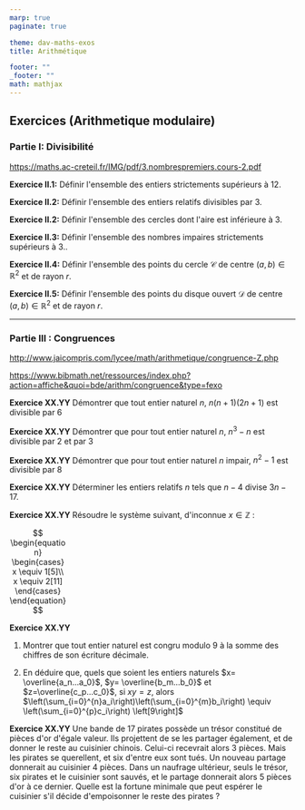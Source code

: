 ```yaml
---
marp: true
paginate: true

theme: dav-maths-exos
title: Arithmétique

footer: ""
_footer: ""
math: mathjax
---
```


<div class='flex-horizontal'><div class='flex'>

## Exercices (Arithmetique modulaire)

### Partie I: Divisibilité

https://maths.ac-creteil.fr/IMG/pdf/3.nombrespremiers.cours-2.pdf

**Exercice II.1:**
Définir l'ensemble des entiers strictements supérieurs à $12$.

**Exercice II.2:**
Définir l'ensemble des entiers relatifs divisibles par $3$.

**Exercice II.2:**
Définir l'ensemble des cercles dont l'aire est inférieure à $3$.

**Exercice II.3:**
Définir l'ensemble des nombres impaires strictements supérieurs à $3$..

**Exercice II.4:**
Définir l'ensemble des points du cercle $\mathcal{C}$ de centre $(a,b) \in \mathbb{R}^2$ et de rayon $r$.

**Exercice II.5:**
Définir l'ensemble des points du disque ouvert $\mathcal{D}$ de centre $(a,b) \in \mathbb{R}^2$ et de rayon $r$.

</div><div class='flex'>

</div></div>

---

<div class='flex-horizontal'><div class='flex'>

### Partie III : Congruences

http://www.jaicompris.com/lycee/math/arithmetique/congruence-Z.php

https://www.bibmath.net/ressources/index.php?action=affiche&quoi=bde/arithm/congruence&type=fexo

**Exercice XX.YY**
Démontrer que tout entier naturel $n$, $n(n+1)(2n+1)$ est divisible par $6$

**Exercice XX.YY**
Démontrer que pour tout entier naturel $n$, $n^3-n$ est divisible par $2$ et par $3$

**Exercice XX.YY**
Démontrer que pour tout entier naturel $n$ impair, $n^2−1$ est divisible par $8$

**Exercice XX.YY**
Déterminer les entiers relatifs $n$ tels que $n−4$ divise $3n−17$.

**Exercice XX.YY**
Résoudre le système suivant, d'inconnue $x\in \mathbb{Z}$ :

<div style="width:100px">

$$
\begin{equation}
  \begin{cases}
    x \equiv 1[5]\\
    x \equiv 2[11]
  \end{cases}
\end{equation}
$$

</div>

**Exercice XX.YY**

1. Montrer que tout entier naturel est congru modulo $9$ à la somme des chiffres de son écriture décimale.

2. En déduire que, quels que soient les entiers naturels $x= \overline{a_n...a_0}$, $y= \overline{b_m...b_0}$ et $z=\overline{c_p...c_0}$, si $xy=z$, alors $\left(\sum_{i=0}^{n}a_i\right)\left(\sum_{i=0}^{m}b_i\right) \equiv \left(\sum_{i=0}^{p}c_i\right) \left[9\right]$

**Exercice XX.YY**
Une bande de 17 pirates possède un trésor constitué de pièces d'or d'égale valeur. Ils projettent de se les partager également, et de donner le reste au cuisinier chinois. Celui-ci recevrait alors 3 pièces. Mais les pirates se querellent, et six d'entre eux sont tués. Un nouveau partage donnerait au cuisinier 4 pièces. Dans un naufrage ultérieur, seuls le trésor, six pirates et le cuisinier sont sauvés, et le partage donnerait alors 5 pièces d'or à ce dernier. Quelle est la fortune minimale que peut espérer le cuisinier s'il décide d'empoisonner le reste des pirates ?

</div><div class='flex'>

</div></div>
